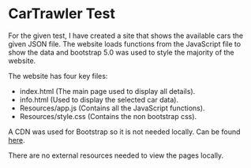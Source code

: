 # CarTrawler Test

For the given test, I have created a site that shows the available cars the given JSON file.
The website loads functions from the JavaScript file to show the data and bootstrap 5.0 was used to style the majority of the website.

The website has four key files:
* index.html (The main page used to display all details).
* info.html (Used to display the selected car data).
* Resources/app.js (Contains all the JavaScript functions).
* Resources/style.css (Contains the non bootstrap css).

A CDN was used for Bootstrap so it is not needed locally. Can be found [here](https://cdn.jsdelivr.net/npm/bootstrap@5.0.2/dist/css/bootstrap.min.css).

There are no external resources needed to view the pages locally.